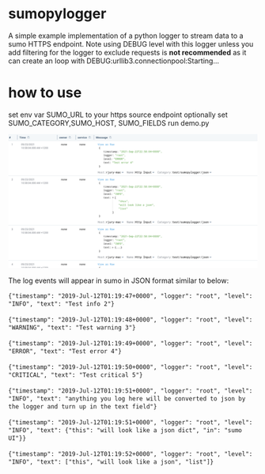 # sumopylogger
A simple example implementation of a python logger to stream data to a sumo HTTPS endpoint.
Note using DEBUG level with this logger unless you add filtering for the logger to exclude requests is **not recommended** as it can create an loop with DEBUG:urllib3.connectionpool:Starting...

# how to use
set env var SUMO_URL to your https source endpoint
optionally set SUMO_CATEGORY,SUMO_HOST, SUMO_FIELDS
run demo.py

![screenshot](./example-log.png?raw=true "screenshot")

The log events will appear in sumo in JSON format similar to below:
```
{"timestamp": "2019-Jul-12T01:19:47+0000", "logger": "root", "level": "INFO", "text": "Test info 2"}

{"timestamp": "2019-Jul-12T01:19:48+0000", "logger": "root", "level": "WARNING", "text": "Test warning 3"}

{"timestamp": "2019-Jul-12T01:19:49+0000", "logger": "root", "level": "ERROR", "text": "Test error 4"}

{"timestamp": "2019-Jul-12T01:19:50+0000", "logger": "root", "level": "CRITICAL", "text": "Test critical 5"}

{"timestamp": "2019-Jul-12T01:19:51+0000", "logger": "root", "level": "INFO", "text": "anything you log here will be converted to json by the logger and turn up in the text field"}

{"timestamp": "2019-Jul-12T01:19:51+0000", "logger": "root", "level": "INFO", "text": {"this": "will look like a json dict", "in": "sumo UI"}}

{"timestamp": "2019-Jul-12T01:19:52+0000", "logger": "root", "level": "INFO", "text": ["this", "will look like a json", "list"]}
```